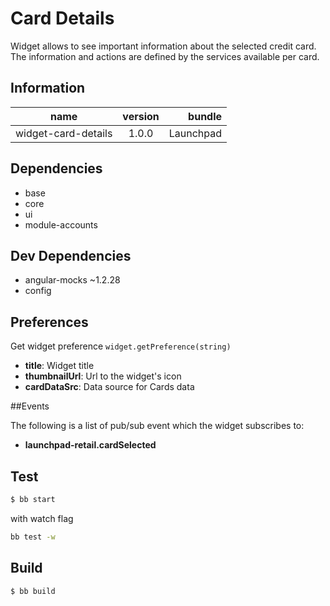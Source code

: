 # Card Details

Widget allows to see important information about the selected credit card. 
The information and actions are defined by the services available per card.

## Information

| name                  | version           | bundle           |
| ----------------------|:-----------------:| ----------------:|
| widget-card-details   | 1.0.0 			| Launchpad        |

## Dependencies

* base
* core
* ui
* module-accounts

## Dev Dependencies

* angular-mocks ~1.2.28
* config

## Preferences

Get widget preference `widget.getPreference(string)`

* **title**: Widget title
* **thumbnailUrl**: Url to the widget's icon
* **cardDataSrc**: Data source for Cards data


##Events

The following is a list of pub/sub event which the widget subscribes to:

* **launchpad-retail.cardSelected**


## Test

```bash
$ bb start
```

with watch flag
```bash
bb test -w
```


## Build

```bash
$ bb build
```


[base-url]:http://stash.backbase.com:7990/projects/lpm/repos/foundation-base/browse/
[core-url]: http://stash.backbase.com:7990/projects/lpm/repos/foundation-core/browse/
[ui-url]: http://stash.backbase.com:7990/projects/lpm/repos/ui/browse/
[config-url]: https://stash.backbase.com/projects/LP/repos/config/browse
[api-url]:http://stash.backbase.com:7990/projects/LPM/repos/api/browse/
[angular-mocks-url]:https://github.com/angular/bower-angular-mocks/
[module-accounts-url]: https://stash.backbase.com/projects/LPM/repos/module-accounts/browse/